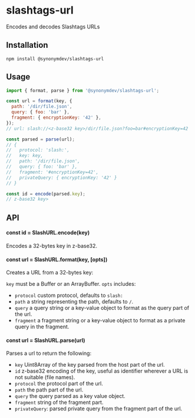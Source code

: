 # slashtags-url

Encodes and decodes Slashtags URLs

## Installation

```
npm install @synonymdev/slashtags-url
```

## Usage

```js
import { format, parse } from '@synonymdev/slashtags-url';

const url = format(key, {
  path: '/dir/file.json',
  query: { foo: 'bar' },
  fragment: { encryptionKey: '42' },
});
// url: slash://<z-base32 key>/dir/file.json?foo=bar#encryptionKey=42

const parsed = parse(url);
// {
//   protocol: 'slash:',
//   key: key,
//   path: '/dir/file.json',
//   query: { foo: 'bar' },
//   fragment: '#encryptionKey=42',
//   privateQuery: { encryptionKey: '42' }
// }

const id = encode(parsed.key);
// z-base32 key>
```

## API

#### const id = SlashURL.encode(key)

Encodes a 32-bytes key in z-base32.

#### const url = SlashURL.format(key, [opts])

Creates a URL from a 32-bytes key:

`key` must be a Buffer or an ArrayBuffer.
`opts` includes:

- `protocol` custom protocol, defaults to `slash:`
- `path` a string representing the path, defaults to `/`.
- `query` a query string or a key-value object to format as the query part of the url.
- `fragment` a fragment string or a key-value object to format as a private query in the fragment.

#### const url = SlashURL.parse(url)

Parses a url to return the following:

- `key` Uint8Array of the key parsed from the host part of the url.
- `id` z-base32 encoding of the key, useful as identifier wherever a URL is not suitable (file names).
- `protocol` the protocol part of the url.
- `path` the path part of the url.
- `query` the query parsed as a key value object.
- `fragment` string of the fragment part.
- `privateQuery`: parsed private query from the fragment part of the url.
